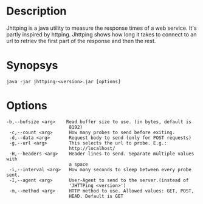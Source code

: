 # Description

Jhttping is a java utility to measure the response times of a web service. It's partly inspired by httping. 
Jhttping shows how long it takes to connect to an url to retriev the first part of the response and then the rest.

# Synopsys

    java -jar jhttping-<version>.jar [options]

# Options

    -b,--bufsize <arg>    Read buffer size to use. (in bytes, default is
                           8192)
     -c,--count <arg>      How many probes to send before exiting.
     -d,--data <arg>       Request body to send (only for POST requests)
     -g,--url <arg>        This selects the url to probe. E.g.:
                           http://localhost/
     -H,--headers <arg>    Header lines to send. Separate multiple values with
                           a space
     -i,--interval <arg>   How many seconds to sleep between every probe sent.
     -I,--agent <arg>      User-Agent to send to the server.(instead of
                           'JHTTPing <version>')
     -m,--method <arg>     HTTP method to use. Allowed values: GET, POST,
                           HEAD. Default is GET
